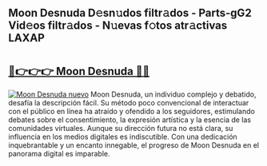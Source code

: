 ## Moon Desnuda D𝚎sn𝚞dos filtr𝚊dos - Parts-gG2 Vid𝚎os filtr𝚊dos - N𝚞evas f𝚘tos atr𝚊ctivas LAXAP

# <h2><a href="http://mb1b52.tromn.icu/?c=Moon+Desnuda">🔗👉👉👉 Moon Desnuda 🔗🔗</a></h2>

[![Moon Desnuda nuevo](https://i.imgur.com/pEAQMta.gif)](http://mb1b52.tromn.icu/?c=Moon+Desnuda)
Moon Desnuda, un individuo complejo y debatido, desafía la descripción fácil. Su método poco convencional de interactuar con el público en línea ha atraído y ofendido a los seguidores, estimulando debates sobre el consentimiento, la expresión artística y la esencia de las comunidades virtuales. Aunque su dirección futura no está clara, su influencia en los medios digitales es indiscutible. Con una dedicación inquebrantable y un encanto innegable, el progreso de Moon Desnuda en el panorama digital es imparable.
